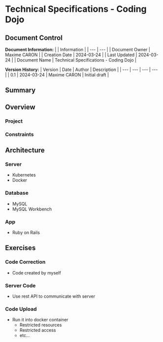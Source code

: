 # Technical Specifications - Coding Dojo
## Document Control

**Document Information:**
| | Information |
| --- | --- |
| Document Owner | Maxime CARON |
| Creation Date | 2024-03-24 |
| Last Updated | 2024-03-24 |
| Document Name | Technical Specifications - Coding Dojo |

**Version History:**
| Version | Date | Author | Description |
| --- | --- | --- | --- |
| 0.1 | 2024-03-24 | Maxime CARON | Initial draft |

## Summary

## Overview

### Project

### Constraints

## Architecture

### Server

- Kubernetes
- Docker

### Database
- MySQL
- MySQL Workbench
### App
- Ruby on Rails

## Exercises

### Code Correction
- Code created by myself

### Server Code
- Use rest API to communicate with server

### Code Upload
- Run it into docker container
	- Restricted resources
	- Restricted access
	- etc...